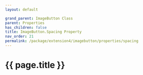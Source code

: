 ```yaml
---
layout: default

grand_parent: ImageButton Class
parent: Properties
has_children: false
title: ImageButton.Spacing Property
nav_order: 21
permalink: /package/extension4/imagebutton/properties/spacing
---
```

# {{ page.title }}